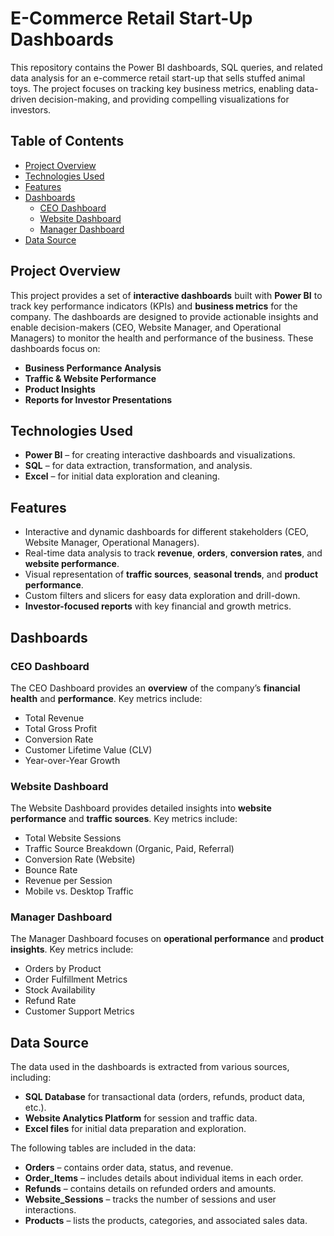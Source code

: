 # E-Commerce Retail Start-Up Dashboards

This repository contains the Power BI dashboards, SQL queries, and related data analysis for an e-commerce retail start-up that sells stuffed animal toys. The project focuses on tracking key business metrics, enabling data-driven decision-making, and providing compelling visualizations for investors.

## Table of Contents

- [Project Overview](#project-overview)
- [Technologies Used](#technologies-used)
- [Features](#features)
- [Dashboards](#dashboards)
  - [CEO Dashboard](#ceo-dashboard)
  - [Website Dashboard](#website-dashboard)
  - [Manager Dashboard](#manager-dashboard)
- [Data Source](#data-source)

## Project Overview

This project provides a set of **interactive dashboards** built with **Power BI** to track key performance indicators (KPIs) and **business metrics** for the company. The dashboards are designed to provide actionable insights and enable decision-makers (CEO, Website Manager, and Operational Managers) to monitor the health and performance of the business. These dashboards focus on:
- **Business Performance Analysis**
- **Traffic & Website Performance**
- **Product Insights**
- **Reports for Investor Presentations**

## Technologies Used

- **Power BI** – for creating interactive dashboards and visualizations.
- **SQL** – for data extraction, transformation, and analysis.
- **Excel** – for initial data exploration and cleaning.

## Features

- Interactive and dynamic dashboards for different stakeholders (CEO, Website Manager, Operational Managers).
- Real-time data analysis to track **revenue**, **orders**, **conversion rates**, and **website performance**.
- Visual representation of **traffic sources**, **seasonal trends**, and **product performance**.
- Custom filters and slicers for easy data exploration and drill-down.
- **Investor-focused reports** with key financial and growth metrics.

## Dashboards

### CEO Dashboard
The CEO Dashboard provides an **overview** of the company’s **financial health** and **performance**. Key metrics include:
- Total Revenue
- Total Gross Profit
- Conversion Rate
- Customer Lifetime Value (CLV)
- Year-over-Year Growth

### Website Dashboard
The Website Dashboard provides detailed insights into **website performance** and **traffic sources**. Key metrics include:
- Total Website Sessions
- Traffic Source Breakdown (Organic, Paid, Referral)
- Conversion Rate (Website)
- Bounce Rate
- Revenue per Session
- Mobile vs. Desktop Traffic

### Manager Dashboard
The Manager Dashboard focuses on **operational performance** and **product insights**. Key metrics include:
- Orders by Product
- Order Fulfillment Metrics
- Stock Availability
- Refund Rate
- Customer Support Metrics

## Data Source

The data used in the dashboards is extracted from various sources, including:
- **SQL Database** for transactional data (orders, refunds, product data, etc.).
- **Website Analytics Platform** for session and traffic data.
- **Excel files** for initial data preparation and exploration.

The following tables are included in the data:
- **Orders** – contains order data, status, and revenue.
- **Order_Items** – includes details about individual items in each order.
- **Refunds** – contains details on refunded orders and amounts.
- **Website_Sessions** – tracks the number of sessions and user interactions.
- **Products** – lists the products, categories, and associated sales data.
